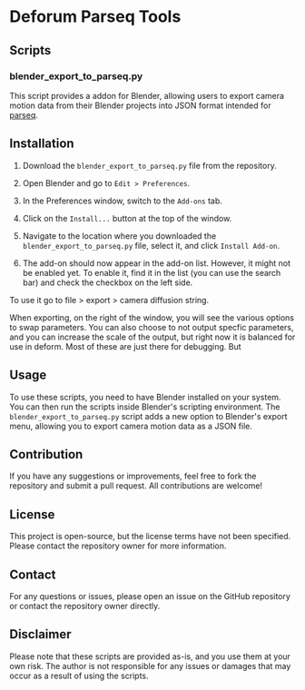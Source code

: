 # Deforum Parseq Tools

## Scripts

### blender_export_to_parseq.py

This script provides a addon for Blender, allowing users to export camera motion data from their Blender projects into JSON format intended for [parseq](https://sd-parseq.web.app/). 

## Installation

1. Download the `blender_export_to_parseq.py` file from the repository.

2. Open Blender and go to `Edit > Preferences`.

3. In the Preferences window, switch to the `Add-ons` tab.

4. Click on the `Install...` button at the top of the window.

5. Navigate to the location where you downloaded the `blender_export_to_parseq.py` file, select it, and click `Install Add-on`.

6. The add-on should now appear in the add-on list. However, it might not be enabled yet. To enable it, find it in the list (you can use the search bar) and check the checkbox on the left side.

To use it go to file > export > camera diffusion string. 

When exporting, on the right of the window, you will see the various options to swap parameters. You can also choose to not output specfic parameters, and you can increase the scale of the output, but right now it is balanced for use in deform. Most of these are just there for debugging. But 

## Usage

To use these scripts, you need to have Blender installed on your system. You can then run the scripts inside Blender's scripting environment. The `blender_export_to_parseq.py` script adds a new option to Blender's export menu, allowing you to export camera motion data as a JSON file.

## Contribution

If you have any suggestions or improvements, feel free to fork the repository and submit a pull request. All contributions are welcome!

## License

This project is open-source, but the license terms have not been specified. Please contact the repository owner for more information.

## Contact

For any questions or issues, please open an issue on the GitHub repository or contact the repository owner directly.

## Disclaimer

Please note that these scripts are provided as-is, and you use them at your own risk. The author is not responsible for any issues or damages that may occur as a result of using the scripts.
